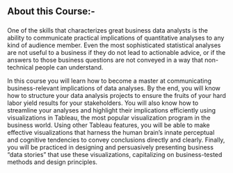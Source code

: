 ## About this Course:-

###
One of the skills that characterizes great business data analysts is the ability to communicate practical implications of quantitative analyses to any kind of audience member.  Even the most sophisticated statistical analyses are not useful to a business if they do not lead to actionable advice, or if the answers to those business questions are not conveyed in a way that non-technical people can understand.  

In this course you will learn how to become a master at communicating business-relevant implications of data analyses.  By the end, you will know how to structure your data analysis projects to ensure the fruits of your hard labor yield results for your stakeholders.  You will also know how to streamline your analyses and highlight their implications efficiently using visualizations in Tableau, the most popular visualization program in the business world.  Using other Tableau features, you will be able to make effective visualizations that harness the human brain’s innate perceptual and cognitive tendencies to convey conclusions directly and clearly.  Finally, you will be practiced in designing and persuasively presenting business “data stories” that use these visualizations, capitalizing on business-tested methods and design principles.
###
